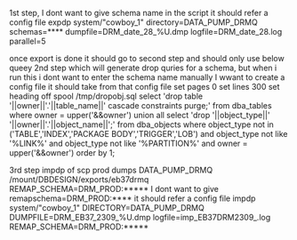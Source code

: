 1st step, I dont want to give schema name in the script it should refer a config file
expdp system/"cowboy_1" directory=DATA_PUMP_DRMQ schemas=**** dumpfile=DRM_date_28_%U.dmp logfile=DRM_date_28.log parallel=5

once export is done it should go to second step and should only use below queey
2nd step which will generate drop quries for a schema, but when i run this i dont want to enter the schema name manually I wwant to create a config file it should take from that config file
set pages 0
set lines 300
set heading off
spool /tmp/dropobj.sql
select 'drop table '||owner||'.'||table_name||' cascade constraints purge;'
from dba_tables
where owner = upper('&&owner')
union all
select 'drop '||object_type||' '||owner||'.'||object_name||';'
from dba_objects
where object_type not in ('TABLE','INDEX','PACKAGE BODY','TRIGGER','LOB')
and object_type not like '%LINK%'
and object_type not like '%PARTITION%'
and owner = upper('&&owner')
order by 1;

3rd step impdp of scp prod dumps
DATA_PUMP_DRMQ
/mount/DBDESIGN/exports/eb37drmq
REMAP_SCHEMA=DRM_PROD:***** I dont want to give remapschema=DRM_PROD:**** it should refer a config file
impdp system/"cowboy_1" DIRECTORY=DATA_PUMP_DRMQ DUMPFILE=DRM_EB37_2309_%U.dmp logfile=imp_EB37DRM2309_.log REMAP_SCHEMA=DRM_PROD:*****
